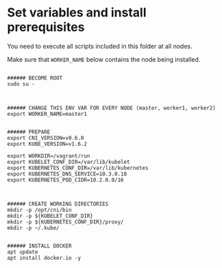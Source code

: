# Set variables and install prerequisites

You need to execute all scripts included in this folder at all nodes.

Make sure that `WORKER_NAME` below contains the node being installed.

```

###### BECOME ROOT
sudo su -



###### CHANGE THIS ENV VAR FOR EVERY NODE (master, worker1, worker2)
export WORKER_NAME=master1


###### PREPARE
export CNI_VERSION=v0.6.0
export KUBE_VERSION=v1.6.2

export WORKDIR=/vagrant/run
export KUBELET_CONF_DIR=/var/lib/kubelet
export KUBERNETES_CONF_DIR=/var/lib/kubernetes
export KUBERNETES_DNS_SERVICE=10.3.0.10
export KUBERNETES_POD_CIDR=10.2.0.0/16



###### CREATE WORKING DIRECTORIES
mkdir -p /opt/cni/bin
mkdir -p ${KUBELET_CONF_DIR}
mkdir -p ${KUBERNETES_CONF_DIR}/proxy/
mkdir -p ~/.kube/


###### INSTALL DOCKER
apt update
apt install docker.io -y



```
